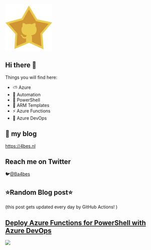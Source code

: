 ![Github Star](Assets/github-stars-logo_Color.png)

## Hi there 👋

Things you will find here:
- ⛅ Azure
- 🚗 Automation
- 🐚 PowerShell
- 💪 ARM Templates
- ⚡ Azure Functions
- 🚀 Azure DevOps


## 📝 my blog
<https://4bes.nl>

## Reach me on Twitter
🐦[@Ba4bes](https://twitter.com/Ba4bes)

<!---
- 🔭 I’m currently working on ...
- 🌱 I’m currently learning ...
- 👯 I’m looking to collaborate on ...
- 🤔 I’m looking for help with ...
- 💬 Ask me about ...
- 📫 How to reach me: ...
- 😄 Pronouns: ...
- ⚡ Fun fact: I have a standard poodle 🐩

-->

## ⭐Random Blog post⭐

(this post gets updated every day by GitHub Actions! )

<!-- Link -->
## [Deploy Azure Functions for PowerShell with Azure DevOps](https://4bes.nl/2019/06/16/deploy-azure-functions-for-powershell-with-azure-devops/)

<a href="https://4bes.nl/2019/06/16/deploy-azure-functions-for-powershell-with-azure-devops/"><img src="https://4bes.nl/wp-content/uploads/2019/06/FAv2TN.png" height="250px"></a>

